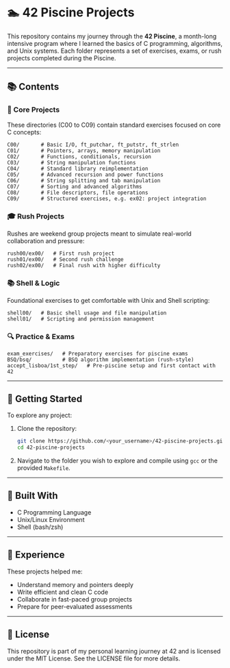 # 🏊 42 Piscine Projects

This repository contains my journey through the **42 Piscine**, a month-long intensive program where I learned the basics of C programming, algorithms, and Unix systems. Each folder represents a set of exercises, exams, or rush projects completed during the Piscine.

---

## 📚 Contents

### 🧠 Core Projects

These directories (C00 to C09) contain standard exercises focused on core C concepts:

```
C00/       # Basic I/O, ft_putchar, ft_putstr, ft_strlen
C01/       # Pointers, arrays, memory manipulation
C02/       # Functions, conditionals, recursion
C03/       # String manipulation functions
C04/       # Standard library reimplementation
C05/       # Advanced recursion and power functions
C06/       # String splitting and tab manipulation
C07/       # Sorting and advanced algorithms
C08/       # File descriptors, file operations
C09/       # Structured exercises, e.g. ex02: project integration
```

### 🎓 Rush Projects

Rushes are weekend group projects meant to simulate real-world collaboration and pressure:

```
rush00/ex00/   # First rush project
rush01/ex00/   # Second rush challenge
rush02/ex00/   # Final rush with higher difficulty
```

### 📚 Shell & Logic

Foundational exercises to get comfortable with Unix and Shell scripting:

```
shell00/   # Basic shell usage and file manipulation
shell01/   # Scripting and permission management
```

### 🔍 Practice & Exams

```
exam_exercises/   # Preparatory exercises for piscine exams
BSQ/bsq/          # BSQ algorithm implementation (rush-style)
accept_lisboa/1st_step/   # Pre-piscine setup and first contact with 42
```

---

## 🚀 Getting Started

To explore any project:

1. Clone the repository:

   ```bash
   git clone https://github.com/<your_username>/42-piscine-projects.git
   cd 42-piscine-projects
   ```

2. Navigate to the folder you wish to explore and compile using `gcc` or the provided `Makefile`.

---

## 💪 Built With

* C Programming Language
* Unix/Linux Environment
* Shell (bash/zsh)

---

## 🚀 Experience

These projects helped me:

* Understand memory and pointers deeply
* Write efficient and clean C code
* Collaborate in fast-paced group projects
* Prepare for peer-evaluated assessments

---

## 📜 License

This repository is part of my personal learning journey at 42 and is licensed under the MIT License. See the LICENSE file for more details.

